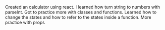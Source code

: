 Created an calculator using react.
I learned how turn string to numbers with parseInt.
Got to practice more with classes and functions.
Learned how to change the states and how to refer to the states inside a function.
More practice with props